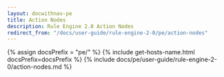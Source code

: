 ```yaml
---
layout: docwithnav-pe
title: Action Nodes
description: Rule Engine 2.0 Action Nodes
redirect_from: "/docs/user-guide/rule-engine-2-0/pe/action-nodes"
---
```


{% assign docsPrefix = "pe/" %}
{% include get-hosts-name.html docsPrefix=docsPrefix %}
{% include docs/pe/user-guide/rule-engine-2-0/action-nodes.md %}
